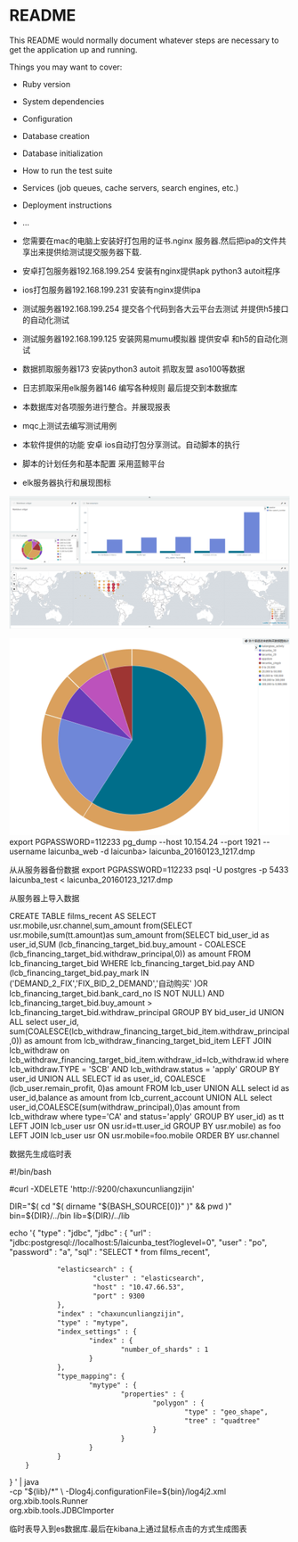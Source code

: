 # README

This README would normally document whatever steps are necessary to get the
application up and running.

Things you may want to cover:

* Ruby version

* System dependencies

* Configuration

* Database creation

* Database initialization

* How to run the test suite

* Services (job queues, cache servers, search engines, etc.)

* Deployment instructions

* ...

* 您需要在mac的电脑上安装好打包用的证书.nginx 服务器.然后把ipa的文件共享出来提供给测试提交服务器下载.

* 安卓打包服务器192.168.199.254 安装有nginx提供apk python3 autoit程序

* ios打包服务器192.168.199.231 安装有nginx提供ipa

* 测试服务器192.168.199.254 提交各个代码到各大云平台去测试 并提供h5接口的自动化测试

* 测试服务器192.168.199.125 安装网易mumu模拟器 提供安卓 和h5的自动化测试

* 数据抓取服务器173 安装python3 autoit 抓取友盟 aso100等数据

* 日志抓取采用elk服务器146 编写各种规则 最后提交到本数据库

* 本数据库对各项服务进行整合。并展现报表

* mqc上测试去编写测试用例

* 本软件提供的功能 安卓 ios自动打包分享测试。自动脚本的执行

* 脚本的计划任务和基本配置 采用蓝鲸平台

* elk服务器执行和展现图标

![数据展示图](img/1.png)

![数据展示图](img/shujufenxi.png)
export PGPASSWORD=112233
pg_dump --host 10.154.24 --port 1921 --username laicunba_web -d laicunba> laicunba_20160123_1217.dmp

从从服务器备份数据
export PGPASSWORD=112233
psql -U postgres -p 5433 laicunba_test < laicunba_20160123_1217.dmp 

从服务器上导入数据

CREATE TABLE films_recent AS SELECT usr.mobile,usr.channel,sum_amount from(SELECT usr.mobile,sum(tt.amount)as sum_amount from(SELECT bid_user_id as user_id,SUM (lcb_financing_target_bid.buy_amount - COALESCE (lcb_financing_target_bid.withdraw_principal,0)) as amount FROM lcb_financing_target_bid WHERE lcb_financing_target_bid.pay AND (lcb_financing_target_bid.pay_mark IN ('DEMAND_2_FIX','FIX_BID_2_DEMAND','自动购买' )OR lcb_financing_target_bid.bank_card_no IS NOT NULL)  AND lcb_financing_target_bid.buy_amount > lcb_financing_target_bid.withdraw_principal GROUP BY bid_user_id UNION ALL select user_id, sum(COALESCE(lcb_withdraw_financing_target_bid_item.withdraw_principal,0)) as amount from lcb_withdraw_financing_target_bid_item LEFT JOIN lcb_withdraw on lcb_withdraw_financing_target_bid_item.withdraw_id=lcb_withdraw.id where lcb_withdraw.TYPE = 'SCB' AND lcb_withdraw.status = 'apply' GROUP BY user_id  UNION ALL SELECT id as user_id, COALESCE (lcb_user.remain_profit, 0)as amount FROM lcb_user UNION ALL select id as user_id,balance as amount from lcb_current_account UNION ALL select user_id,COALESCE(sum(withdraw_principal),0)as amount from lcb_withdraw  where type='CA' and status='apply' GROUP BY user_id) as tt LEFT JOIN lcb_user usr ON usr.id=tt.user_id GROUP BY usr.mobile) as foo LEFT JOIN lcb_user usr ON usr.mobile=foo.mobile ORDER BY usr.channel

数据先生成临时表

#!/bin/bash


#curl -XDELETE 'http://:9200/chaxuncunliangzijin'

DIR="$( cd "$( dirname "${BASH_SOURCE[0]}" )" && pwd )"
bin=${DIR}/../bin
lib=${DIR}/../lib

echo '{
    "type" : "jdbc",
        "jdbc" : {
                "url" : "jdbc:postgresql://localhost:5/laicunba_test?loglevel=0",
                "user" : "po",
                "password" : "a",
                "sql" : "SELECT * from films_recent",

                "elasticsearch" : {
                         "cluster" : "elasticsearch",
                         "host" : "10.47.66.53",
                         "port" : 9300
                },
                "index" : "chaxuncunliangzijin",
                "type" : "mytype",
                "index_settings" : {
                        "index" : {
                                "number_of_shards" : 1
                        }
                },
                "type_mapping": {
                        "mytype" : {
                                "properties" : {
                                        "polygon" : {
                                                "type" : "geo_shape",
                                                "tree" : "quadtree"
                                        }
                                }
                        }
                }
        }

}
' | java \
    -cp "${lib}/*" \
    -Dlog4j.configurationFile=${bin}/log4j2.xml \
    org.xbib.tools.Runner \
    org.xbib.tools.JDBCImporter

临时表导入到es数据库.最后在kibana上通过鼠标点击的方式生成图表